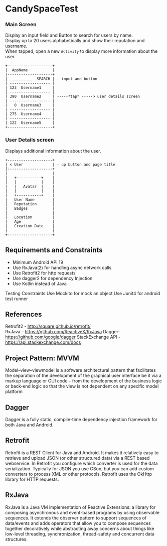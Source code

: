 # CandySpaceTest
### Main Screen

Display an input field and Button to search for users by name.  
Display up to 20 users alphabetically and show their reputation and username.  
When tapped, open a new `Activity` to display more information about the
user.

```
+--------------------+
|  AppName           |
|--------------------+
| __________  SEARCH | - input and button  
| ------------------ |
| 123  Username1     |
| ------------------ |
| 390  Username2     | -----*tap* -----> user details screen
| ------------------ |
|   0  Username3     |
| ------------------ |
| 275  Username4     |
| ------------------ |
| 122  Username5     |
+--------------------+
```

### User Details screen

Displays additional information about the user.

```
+--------------------+
| < User             | - up button and page title
|--------------------+
|                    |
|   +-----------+    |
|   |           |    |
|   |   Avatar  |    |
|   |           |    |
|   +-----------+    |
|   User Name        |
|   Reputation       |
|   Badges           |
|                    |
|   Location         |
|   Age              |
|   Creation Date    |
|                    |
+--------------------+
```

## Requirements and Constraints
  * Minimum Android API 19
  * Use RxJava(2) for handling async network calls
  * Use Retrofit2 for http requests
  * Use dagger2 for dependency Injection
  * Use Kotlin instead of Java
  
  Testing Constraints
  Use Mockito for mock an object
  Use Junit4 for android test runner
  

## References
Retrofit2 - http://square.github.io/retrofit/  
RxJava - https://github.com/ReactiveX/RxJava
Dagger- https://github.com/google/dagger
StackExchange API - https://api.stackexchange.com/docs  

## Project Pattern: MVVM

Model–view–viewmodel is a software architectural pattern that facilitates the separation of the development of the graphical user interface 
be it via a markup language or GUI code – from the development of the business logic or back-end logic so that the view is not dependent on any specific model platform

## Dagger
Dagger is a fully static, compile-time dependency injection framework for both Java and Android.

## Retrofit
Retrofit is a REST Client for Java and Android. It makes it relatively easy to retrieve and upload JSON (or other structured data) 
via a REST based webservice. In Retrofit you configure which converter is used for the data serialization. 
Typically for JSON you use GSon, but you can add custom converters to process XML or other protocols. 
Retrofit uses the OkHttp library for HTTP requests.

## RxJava
RxJava is a Java VM implementation of Reactive Extensions: a library for composing asynchronous and event-based programs by using observable sequences.
It extends the observer pattern to support sequences of data/events and adds operators that allow you to compose sequences together decoratively
while abstracting away concerns about things like low-level threading, synchronization, thread-safety and concurrent data structures.
